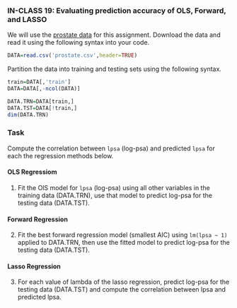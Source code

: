 
### IN-CLASS 19: Evaluating prediction accuracy of OLS, Forward, and LASSO

We will use the [prostate data](https://github.com/gdlc/STAT_COMP/blob/master/DATA/prostate.csv) for this assignment. Download the data and read it using the following syntax into your code. 

```r
DATA=read.csv('prostate.csv',header=TRUE)
```

Partition the data into training and testing sets using the following syntax.

```r
train=DATA[,'train']
DATA=DATA[,-ncol(DATA)]

DATA.TRN=DATA[train,]
DATA.TST=DATA[!train,]
dim(DATA.TRN)
```
### Task

Compute the correlation between `lpsa` (log-psa) and predicted `lpsa` for each the regression methods below.

#### OLS Regressiom

1) Fit the OlS model for `lpsa` (log-psa) using all other variables in the training data (DATA.TRN), use that model to predict log-psa for the testing data (DATA.TST).

#### Forward Regression

2) Fit the best forward regression model (smallest AIC) using `lm(lpsa ~ 1)` applied to DATA.TRN, then use the fitted model to predict log-psa for the testing data (DATA.TST).

#### Lasso Regression

3) For each value of lambda of the lasso regression, predict log-psa for the testing data (DATA.TST) and compute the correlation between lpsa and predicted lpsa.

